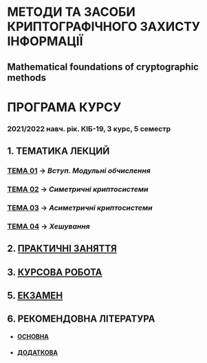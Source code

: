 # **МЕТОДИ ТА ЗАСОБИ КРИПТОГРАФІЧНОГО ЗАХИСТУ ІНФОРМАЦІЇ**
## Mathematical foundations of cryptographic methods
# ПРОГРАМА КУРСУ
### 2021/2022 навч. рік. КІБ-19, 3 курс, 5 семестр

## 1. **ТЕМАТИКА ЛЕКЦИЙ**  
### [**ТЕМА 01**](/1_LEC/Modulo_1/Lec_Mod_1.md) -> *Вступ. Модульні обчислення*
### [**ТЕМА 02**](/1_LEC/Modulo_2/Lec_Mod_2.md) -> *Симетричні криптосистеми*
### [**ТЕМА 03**](/1_LEC/Modulo_3/Lec_Mod_3.md) -> *Асиметричні криптосистеми*
### [**ТЕМА 04**](/1_LEC/Modulo_4/Lec_Mod_4.md) -> *Хешування*

## 2. [**ПРАКТИЧНІ ЗАНЯТТЯ**](/2_PRACKT/Prackt_Work_.md)

## 3. [**КУРСОВА РОБОТА**](/3_Curs_Work/Curs_Work_Descript.md)

## 5. [**ЕКЗАМЕН**](/4_EXAM/Exam_Descript.md)

## 6. **РЕКОМЕНДОВНА ЛІТЕРАТУРА**
- #### [**ОСНОВНА**](/1_LEC/Lit_Main.md)
- #### [**ДОДАТКОВА**](/1_LEC/Lit_Add.md)
